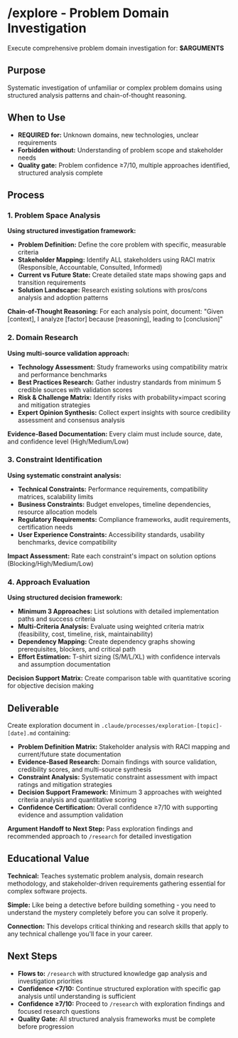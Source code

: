 # /explore - Problem Domain Investigation

Execute comprehensive problem domain investigation for: **$ARGUMENTS**

## Purpose
Systematic investigation of unfamiliar or complex problem domains using structured analysis patterns and chain-of-thought reasoning.

## When to Use
- **REQUIRED for:** Unknown domains, new technologies, unclear requirements
- **Forbidden without:** Understanding of problem scope and stakeholder needs
- **Quality gate:** Problem confidence ≥7/10, multiple approaches identified, structured analysis complete

## Process

### 1. Problem Space Analysis
**Using structured investigation framework:**
- **Problem Definition:** Define the core problem with specific, measurable criteria
- **Stakeholder Mapping:** Identify ALL stakeholders using RACI matrix (Responsible, Accountable, Consulted, Informed)
- **Current vs Future State:** Create detailed state maps showing gaps and transition requirements
- **Solution Landscape:** Research existing solutions with pros/cons analysis and adoption patterns

**Chain-of-Thought Reasoning:** For each analysis point, document: "Given [context], I analyze [factor] because [reasoning], leading to [conclusion]"

### 2. Domain Research
**Using multi-source validation approach:**
- **Technology Assessment:** Study frameworks using compatibility matrix and performance benchmarks
- **Best Practices Research:** Gather industry standards from minimum 5 credible sources with validation scores
- **Risk & Challenge Matrix:** Identify risks with probability×impact scoring and mitigation strategies
- **Expert Opinion Synthesis:** Collect expert insights with source credibility assessment and consensus analysis

**Evidence-Based Documentation:** Every claim must include source, date, and confidence level (High/Medium/Low)

### 3. Constraint Identification
**Using systematic constraint analysis:**
- **Technical Constraints:** Performance requirements, compatibility matrices, scalability limits
- **Business Constraints:** Budget envelopes, timeline dependencies, resource allocation models
- **Regulatory Requirements:** Compliance frameworks, audit requirements, certification needs
- **User Experience Constraints:** Accessibility standards, usability benchmarks, device compatibility

**Impact Assessment:** Rate each constraint's impact on solution options (Blocking/High/Medium/Low)

### 4. Approach Evaluation
**Using structured decision framework:**
- **Minimum 3 Approaches:** List solutions with detailed implementation paths and success criteria
- **Multi-Criteria Analysis:** Evaluate using weighted criteria matrix (feasibility, cost, timeline, risk, maintainability)
- **Dependency Mapping:** Create dependency graphs showing prerequisites, blockers, and critical path
- **Effort Estimation:** T-shirt sizing (S/M/L/XL) with confidence intervals and assumption documentation

**Decision Support Matrix:** Create comparison table with quantitative scoring for objective decision making

## Deliverable
Create exploration document in `.claude/processes/exploration-[topic]-[date].md` containing:
- **Problem Definition Matrix:** Stakeholder analysis with RACI mapping and current/future state documentation
- **Evidence-Based Research:** Domain findings with source validation, credibility scores, and multi-source synthesis
- **Constraint Analysis:** Systematic constraint assessment with impact ratings and mitigation strategies
- **Decision Support Framework:** Minimum 3 approaches with weighted criteria analysis and quantitative scoring
- **Confidence Certification:** Overall confidence ≥7/10 with supporting evidence and assumption validation

**Argument Handoff to Next Step:** Pass exploration findings and recommended approach to `/research` for detailed investigation

## Educational Value
**Technical:** Teaches systematic problem analysis, domain research methodology, and stakeholder-driven requirements gathering essential for complex software projects.

**Simple:** Like being a detective before building something - you need to understand the mystery completely before you can solve it properly.

**Connection:** This develops critical thinking and research skills that apply to any technical challenge you'll face in your career.

## Next Steps
- **Flows to:** `/research` with structured knowledge gap analysis and investigation priorities
- **Confidence <7/10:** Continue structured exploration with specific gap analysis until understanding is sufficient
- **Confidence ≥7/10:** Proceed to `/research` with exploration findings and focused research questions
- **Quality Gate:** All structured analysis frameworks must be complete before progression
